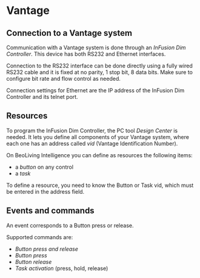 Vantage
=======

Connection to a Vantage system
------------------------------

Communication with a Vantage system is done through an *InFusion Dim
Controller*. This device has both RS232 and Ethernet interfaces.

Connection to the RS232 interface can be done directly using a fully
wired RS232 cable and it is fixed at no parity, 1 stop bit, 8 data bits.
Make sure to configure bit rate and flow control as needed.

Connection settings for Ethernet are the IP address of the InFusion Dim
Controller and its telnet port.

Resources
---------

To program the InFusion Dim Controller, the PC tool *Design Center* is
needed. It lets you define all components of your Vantage system, where
each one has an address called *vid* (Vantage Identification Number).

On BeoLiving Intelligence you can define as resources the following items:

 - a *button* on any control
 - a *task*

To define a resource, you need to know the Button or Task vid, which
must be entered in the address field.

Events and commands
---------------------------

An event corresponds to a Button press or release.

Supported commands are:

 - *Button press and release*
 - *Button press*
 - *Button release*
 - *Task activation* (press, hold, release)
